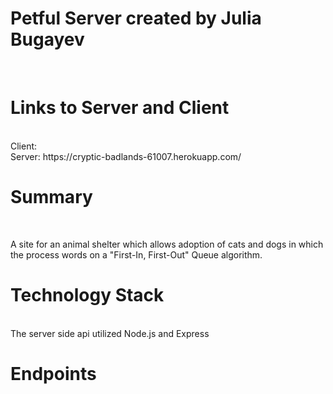 # Petful Server created by Julia Bugayev
</br>

# Links to Server and Client
</br>
Client: 
</br>
Server: https://cryptic-badlands-61007.herokuapp.com/ 


# Summary 
</br> 

<p> A site for an animal shelter which allows adoption of cats and dogs in which the process words on a "First-In, First-Out" Queue algorithm. </p> 

# Technology Stack
</br>
The server side api utilized Node.js and Express

# Endpoints
